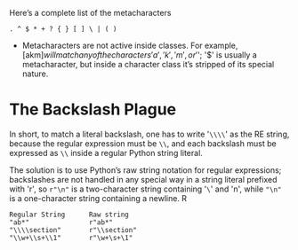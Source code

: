 


Here’s a complete list of the metacharacters
```
. ^ $ * + ? { } [ ] \ | ( )
```

- Metacharacters are not active inside classes. For example, [akm$] will match any of the characters 'a', 'k', 'm', or '$'; '$' is usually a metacharacter, but inside a character class it’s stripped of its special nature.


# The Backslash Plague

In short, to match a literal backslash, one has to write '`\\\\`' as the RE string, because the regular expression must be `\\`, and each backslash must be expressed as `\\` inside a regular Python string literal.

The solution is to use Python’s raw string notation for regular expressions; backslashes are not handled in any special way in a string literal prefixed with 'r', so `r"\n"` is a two-character string containing '`\`' and 'n', while `"\n"` is a one-character string containing a newline. R

```
Regular String      Raw string
"ab*"               r"ab*"
"\\\\section"       r"\\section"
"\\w+\\s+\\1"       r"\w+\s+\1"
```










